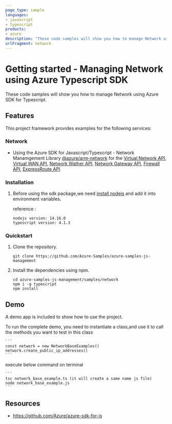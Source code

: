 ```yaml
---
page_type: sample
languages:
- javascript
- typescript
products:
- azure
description: "These code samples will show you how to manage Network using Azure SDK for Typescript."
urlFragment: network
---
```


# Getting started - Managing Network using Azure Typescript SDK

These code samples will show you how to manage Network using Azure SDK for Typescript.

## Features

This project framework provides examples for the following services:

### Network
* Using the Azure SDK for Javascript/Typescript - Network Manamgement Library [@azure/arm-network](https://www.npmjs.com/package/@azure/arm-network) for the [Virtual Network API](https://docs.microsoft.com/en-us/rest/api/virtual-network/), [Virtual WAN API](https://docs.microsoft.com/en-us/rest/api/virtualwan/), [Network Wather API](https://docs.microsoft.com/en-us/rest/api/network-watcher/), [Network Gateway API](https://docs.microsoft.com/en-us/rest/api/network-gateway/), [Firewall API](https://docs.microsoft.com/en-us/rest/api/firewall/), [ExpressRoute API](https://docs.microsoft.com/en-us/rest/api/expressroute/)


### Installation

1.  Before using the sdk package,we need [install nodejs](https://nodejs.org/en/download/) and add it into environment variables.

    reference :
    
    ```
    nodejs version: 14.16.0
    typescript version: 4.1.3
    ```

### Quickstart

1.  Clone the repository.

    ```
    git clone https://github.com/Azure-Samples/azure-samples-js-management
    ```

2.  Install the dependencies using npm.

    ```
    cd azure-samples-js-management/samples/network
    npm i -g typescript
    npm install
    ```

## Demo

A demo app is included to show how to use the project.

To run the complete demo, you need to instantiate a class,and use it to call the methods you want to test in this class 

    ```
    const network = new NetworkBaseExamples()
    network.create_public_ip_addresses()
    ```

execute below command on terminal

    ```
    tsc network_base_example.ts (it will create a same name js file)
    node network_base_example.js
    ```

## Resources

- https://github.com/Azure/azure-sdk-for-js